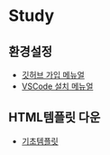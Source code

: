 # Study 
## 환경설정
- [깃허브 가입 메뉴얼](https://annie309409.github.io/study/signUp.html)
- [VSCode 설치 메뉴얼](https://annie309409.github.io/study/vscodeInstall.html)

## HTML템플릿 다운 
- [기초템플릿](https://annie309409.github.io/study/basic_temp.png)
